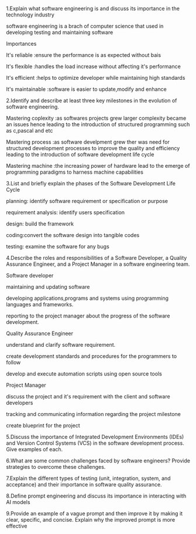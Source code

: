 1.Explain what software engineering is and discuss its importance in the technology industry

software engineering is a brach of computer science that used in developing testing and maintaining software

Importances

It's reliable :ensure the performance is as expected without bais 

It's flexible :handles the load increase without affecting it's performance

It's efficient :helps to optimize developer while maintaining high standards

It's maintainable :software is easier to update,modify and enhance

2.Identify and describe at least three key milestones in the evolution of software engineering.  

Mastering coplexity :as softwares projects grew larger complexity became an issues hence leading to the introduction of structured programming such as c,pascal and etc

Mastering process :as software develpment grew ther was need for structured development processes to improve the quality and efficiency leading to the introduction of software development life cycle

Mastering machine :the increasing power of hardware lead to the emerge of programming paradigms to harness machine capabilities

3.List and briefly explain the phases of the Software Development Life Cycle

planning: identify software requirement or specification or purpose

requirement analysis: identify users specification

design: build the framework

coding:convert the software design into tangible codes

testing: examine the software for any bugs

4.Describe the roles and responsibilities of a Software Developer, a Quality Assurance Engineer, and a Project Manager in a software engineering team.

Software developer

maintaining and updating software

developing applications,programs and systems using programming languages and frameworks.

reporting to the project manager about the progress of the software development.

Quality Assurance Engineer

understand and clarify software requirement.

create development standards and procedures for the programmers to follow

develop and execute automation scripts using open source tools

Project Manager

discuss the project and it's requirement with the client and software developers

tracking and communicating information regarding the project milestone

create blueprint for the project

5.Discuss the importance of Integrated Development Environments (IDEs) and Version Control Systems (VCS) in the software development process. Give examples of each.

6.What are some common challenges faced by software engineers? Provide strategies to overcome these challenges.

7.Explain the different types of testing (unit, integration, system, and acceptance) and their importance in software quality assurance.

8.Define prompt engineering and discuss its importance in interacting with AI models

9.Provide an example of a vague prompt and then improve it by making it clear, specific, and concise. Explain why the improved prompt is more effective
